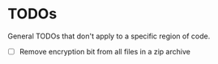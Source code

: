 # TODOs

General TODOs that don't apply to a specific region of code.

- [ ] Remove encryption bit from all files in a zip archive
